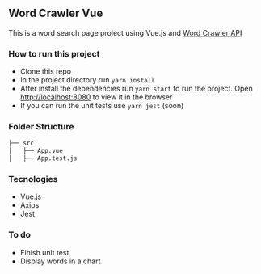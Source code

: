 ## Word Crawler Vue

This is a word search page project using Vue.js and [Word Crawler API](http://github.com/bezzocoaline/word-crawler)

### How to run this project

- Clone this repo
- In the project directory run `yarn install`
- After install the dependencies run `yarn start` to run the project. Open [http://localhost:8080](http://localhost:8080) to view it in the browser
- If you can run the unit tests use `yarn jest` (soon)

### Folder Structure

```bash
├── src
│   ├── App.vue
│   ├── App.test.js
```

### Tecnologies

- Vue.js
- Axios
- Jest

### To do

- Finish unit test
- Display words in a chart
